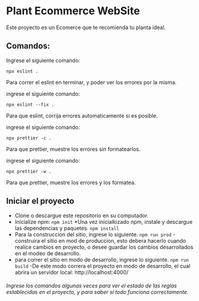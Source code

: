 # Plant Ecommerce WebSite

Este proyecto es un Ecomerce que te recomienda tu planta ideal.

## Comandos:

Ingrese el siguiente comando:

`npx eslint .`

Para correr el eslint en terminar, y poder ver los errores por la misma.

ingrese el siguiente comando:

`npx eslint --fix .`

Para que eslint, corrija errores automaticamente si es posible.

ingrese el siguiente comando:

`npx prettier -c .`

Para que prettier, muestre los errores sin formatearlos.

ingrese el siguiente comando:

`npx prettier -w .`

Para que prettier, muestre los errores y los formatea.

## Iniciar el proyecto

* Clone o descargue este repositorio en su computador.
* Inicialize npm:
`npm init`
*Una vez inicialkizado npm, instale y descargue las dependencias y paquetes.
`npm install`
* Para la construccion del sitio, ingrese lo siguiente.
`npm run prod`
  -construira el sitio en mod de produccion, esto debera hacerlo cuando realice cambios en proyecto, o desee guardar los cambios desarrollados en el modeo de desarrollo.
* para correr el sitio en modo de desarrollo, ingrese lo siguiente.
`npm run build`
  -De este modo correra el proyecto en modo de desarrollo, el cual abrira un servidor local: http://localhost:4000/ 

###### Ingrese los comandos algunas veces para ver el estado de las reglas establecidas en el proyecto, y para saber si todo funciona correctamente.

